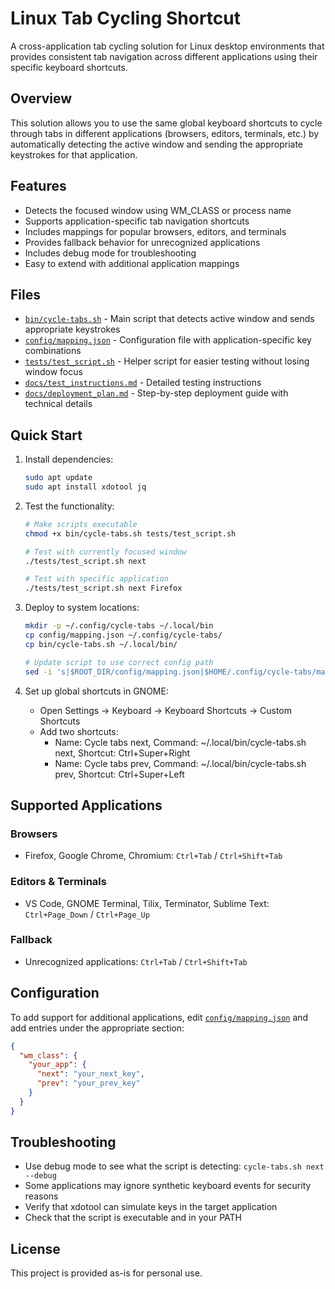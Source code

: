 # Linux Tab Cycling Shortcut

A cross-application tab cycling solution for Linux desktop environments that provides consistent tab navigation across different applications using their specific keyboard shortcuts.

## Overview

This solution allows you to use the same global keyboard shortcuts to cycle through tabs in different applications (browsers, editors, terminals, etc.) by automatically detecting the active window and sending the appropriate keystrokes for that application.

## Features

- Detects the focused window using WM_CLASS or process name
- Supports application-specific tab navigation shortcuts
- Includes mappings for popular browsers, editors, and terminals
- Provides fallback behavior for unrecognized applications
- Includes debug mode for troubleshooting
- Easy to extend with additional application mappings

## Files

- [`bin/cycle-tabs.sh`](bin/cycle-tabs.sh) - Main script that detects active window and sends appropriate keystrokes
- [`config/mapping.json`](config/mapping.json) - Configuration file with application-specific key combinations
- [`tests/test_script.sh`](tests/test_script.sh) - Helper script for easier testing without losing window focus
- [`docs/test_instructions.md`](docs/test_instructions.md) - Detailed testing instructions
- [`docs/deployment_plan.md`](docs/deployment_plan.md) - Step-by-step deployment guide with technical details

## Quick Start

1. Install dependencies:
   ```bash
   sudo apt update
   sudo apt install xdotool jq
   ```

2. Test the functionality:
   ```bash
   # Make scripts executable
   chmod +x bin/cycle-tabs.sh tests/test_script.sh
   
   # Test with currently focused window
   ./tests/test_script.sh next
   
   # Test with specific application
   ./tests/test_script.sh next Firefox
   ```

3. Deploy to system locations:
   ```bash
   mkdir -p ~/.config/cycle-tabs ~/.local/bin
   cp config/mapping.json ~/.config/cycle-tabs/
   cp bin/cycle-tabs.sh ~/.local/bin/
   
   # Update script to use correct config path
   sed -i 's|$ROOT_DIR/config/mapping.json|$HOME/.config/cycle-tabs/mapping.json|' ~/.local/bin/cycle-tabs.sh
   ```

4. Set up global shortcuts in GNOME:
   - Open Settings → Keyboard → Keyboard Shortcuts → Custom Shortcuts
   - Add two shortcuts:
     - Name: Cycle tabs next, Command: ~/.local/bin/cycle-tabs.sh next, Shortcut: Ctrl+Super+Right
     - Name: Cycle tabs prev, Command: ~/.local/bin/cycle-tabs.sh prev, Shortcut: Ctrl+Super+Left

## Supported Applications

### Browsers
- Firefox, Google Chrome, Chromium: `Ctrl+Tab` / `Ctrl+Shift+Tab`

### Editors & Terminals
- VS Code, GNOME Terminal, Tilix, Terminator, Sublime Text: `Ctrl+Page_Down` / `Ctrl+Page_Up`

### Fallback
- Unrecognized applications: `Ctrl+Tab` / `Ctrl+Shift+Tab`

## Configuration

To add support for additional applications, edit [`config/mapping.json`](config/mapping.json) and add entries under the appropriate section:

```json
{
  "wm_class": {
    "your_app": {
      "next": "your_next_key",
      "prev": "your_prev_key"
    }
  }
}
```

## Troubleshooting

- Use debug mode to see what the script is detecting: `cycle-tabs.sh next --debug`
- Some applications may ignore synthetic keyboard events for security reasons
- Verify that xdotool can simulate keys in the target application
- Check that the script is executable and in your PATH

## License

This project is provided as-is for personal use.